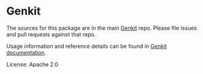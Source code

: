 # Genkit

The sources for this package are in the main [Genkit](https://github.com/google/genkit) repo. Please file issues and pull requests against that repo.

Usage information and reference details can be found in [Genkit documentation](https://developer.google.com/genkit).

License: Apache 2.0
